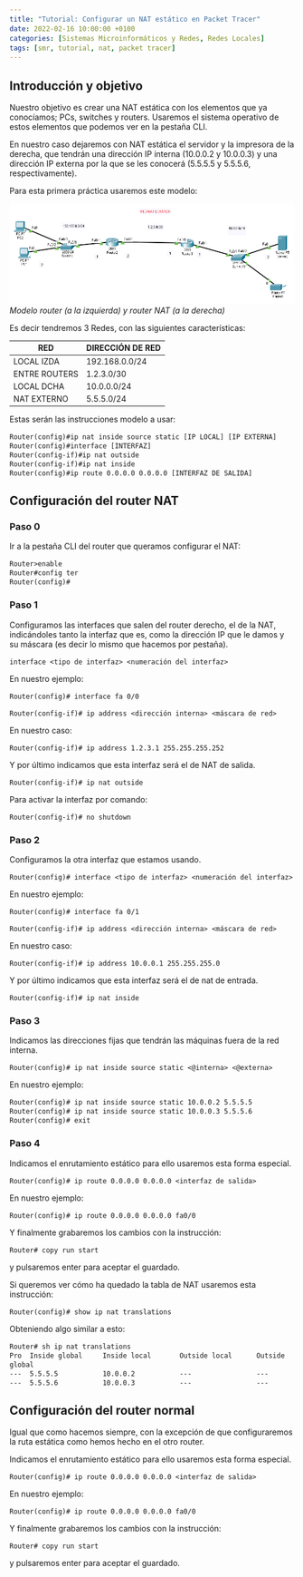 ```yaml
---
title: "Tutorial: Configurar un NAT estático en Packet Tracer"
date: 2022-02-16 10:00:00 +0100
categories: [Sistemas Microinformáticos y Redes, Redes Locales]
tags: [smr, tutorial, nat, packet tracer]
---
```


## Introducción y objetivo

Nuestro objetivo es crear una NAT estática con los elementos que ya conocíamos; PCs, switches y routers. Usaremos el sistema operativo de estos elementos que podemos ver en la pestaña CLI.

En nuestro caso dejaremos con NAT estática el servidor y la impresora de la derecha, que tendrán una dirección IP interna (10.0.0.2 y 10.0.0.3) y una dirección IP externa por la que se les conocerá (5.5.5.5 y 5.5.5.6, respectivamente).

Para esta primera práctica usaremos este modelo:

![img-description](/assets/img/tutorial-nat-estatico-packet-tracer/esquemaDeRouterYRouterNat.png)
_Modelo router (a la izquierda) y router NAT (a la derecha)_

Es decir tendremos 3 Redes, con las siguientes características:
 
| RED |	DIRECCIÓN DE RED |
|---|---|
| LOCAL IZDA | 192.168.0.0/24 | 
| ENTRE ROUTERS | 1.2.3.0/30 |
| LOCAL DCHA | 10.0.0.0/24 |
| NAT EXTERNO | 5.5.5.0/24 |

Estas serán las instrucciones modelo a usar:

```console
Router(config)#ip nat inside source static [IP LOCAL] [IP EXTERNA]
Router(config)#interface [INTERFAZ]
Router(config-if)#ip nat outside
Router(config-if)#ip nat inside
Router(config)#ip route 0.0.0.0 0.0.0.0 [INTERFAZ DE SALIDA]
```

## Configuración del router NAT

### Paso 0

Ir a la pestaña CLI del router que queramos configurar el NAT:

```console
Router>enable
Router#config ter
Router(config)#
```

### Paso 1

Configuramos las interfaces que salen del router derecho, el de la NAT, indicándoles tanto la interfaz que es, como la dirección IP que le damos y su máscara (es decir lo mismo que hacemos por pestaña).

```console
interface <tipo de interfaz> <numeración del interfaz>
```

En nuestro ejemplo: 

```console
Router(config)# interface fa 0/0
```

```console
Router(config-if)# ip address <dirección interna> <máscara de red>
```

En nuestro caso: 

```console
Router(config-if)# ip address 1.2.3.1 255.255.255.252
```

Y por último indicamos que esta interfaz será el de NAT de salida.

```console
Router(config-if)# ip nat outside
```

Para activar la interfaz por comando:
 
```console
Router(config-if)# no shutdown
```

### Paso 2

Configuramos la otra interfaz que estamos usando.

```console
Router(config)# interface <tipo de interfaz> <numeración del interfaz>
```
En nuestro ejemplo: 

```console
Router(config)# interface fa 0/1
```

```console
Router(config-if)# ip address <dirección interna> <máscara de red>
```

En nuestro caso: 

```console
Router(config-if)# ip address 10.0.0.1 255.255.255.0
```

Y por último indicamos que esta interfaz será el de nat de entrada.

```console
Router(config-if)# ip nat inside
```

### Paso 3

Indicamos las direcciones fijas que tendrán las máquinas fuera de la red interna.

```console
Router(config)# ip nat inside source static <@interna> <@externa>
```

En nuestro ejemplo:

```console
Router(config)# ip nat inside source static 10.0.0.2 5.5.5.5
Router(config)# ip nat inside source static 10.0.0.3 5.5.5.6
Router(config)# exit
```

### Paso 4

Indicamos el enrutamiento estático para ello usaremos esta forma especial.

```console
Router(config)# ip route 0.0.0.0 0.0.0.0 <interfaz de salida>
```

En nuestro ejemplo:

```console
Router(config)# ip route 0.0.0.0 0.0.0.0 fa0/0
```

Y finalmente grabaremos los cambios con la instrucción:

```console
Router# copy run start
```

y pulsaremos enter para aceptar el guardado. 

Si queremos ver cómo ha quedado la tabla de NAT usaremos esta instrucción:

```console
Router(config)# show ip nat translations
```

Obteniendo algo similar a esto:

```console
Router# sh ip nat translations
Pro  Inside global     Inside local       Outside local      Outside global
---  5.5.5.5           10.0.0.2           ---                ---
---  5.5.5.6           10.0.0.3           ---                ---
```

## Configuración del router normal

Igual que como hacemos siempre, con la excepción de que configuraremos la ruta estática como hemos hecho en el otro router.

Indicamos el enrutamiento estático para ello usaremos esta forma especial.

```console
Router(config)# ip route 0.0.0.0 0.0.0.0 <interfaz de salida>
```

En nuestro ejemplo:

```console
Router(config)# ip route 0.0.0.0 0.0.0.0 fa0/0
```

Y finalmente grabaremos los cambios con la instrucción:

```console
Router# copy run start
```

y pulsaremos enter para aceptar el guardado. 

